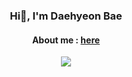 <h3 align="center">
  Hi👋, I'm Daehyeon Bae
</h3>
<h4 align="center">
  About me : <a href="https://noeyheadb.github.io">here</a>
</h5>

<p align="center">
  <img src="https://github-readme-stats.vercel.app/api/top-langs/?username=noeyheadb&layout=compact&exclude_repo=noeyheadb.github.io"/>
</p>

<!--
**noeyheadb/noeyheadb** is a ✨ _special_ ✨ repository because its `README.md` (this file) appears on your GitHub profile.

Here are some ideas to get you started:

- 🔭 I’m currently working on ...
- 🌱 I’m currently learning ...
- 👯 I’m looking to collaborate on ...
- 🤔 I’m looking for help with ...
- 💬 Ask me about ...
- 📫 How to reach me: ...
- 😄 Pronouns: ...
- ⚡ Fun fact: ...
-->
